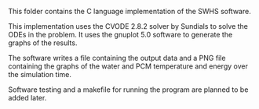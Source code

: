 This folder contains the C language implementation of the SWHS software.

This implementation uses the CVODE 2.8.2 solver by Sundials to solve the ODEs in the problem.
It uses the gnuplot 5.0 software to generate the graphs of the results.

The software writes a file containing the output data and a PNG file containing the graphs of the water and PCM temperature and energy over the simulation time.

Software testing and a makefile for running the program are planned to be added later.